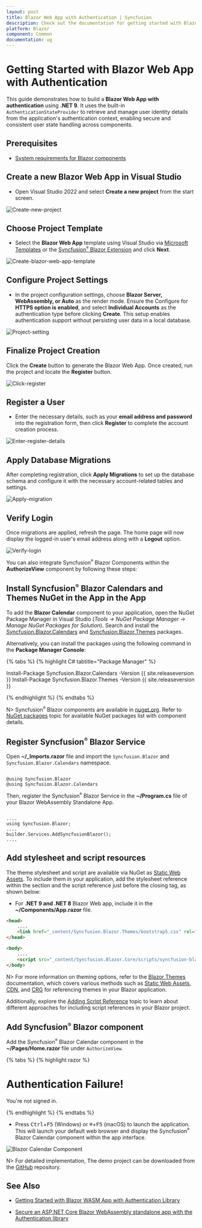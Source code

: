 ```yaml
---
layout: post
title: Blazor Web App with Authentication | Syncfusion
description: Check out the documentation for getting started with Blazor Web App and Syncfusion Blazor Components with Authentication.
platform: Blazor
component: Common
documentation: ug
---
```


# Getting Started with Blazor Web App with Authentication

This guide demonstrates how to build a **Blazor Web App with authentication** using **.NET 9**. It uses the built-in `AuthenticationStateProvider` to retrieve and manage user identity details from the application's authentication context, enabling secure and consistent user state handling across components.

## Prerequisites

* [System requirements for Blazor components](https://blazor.syncfusion.com/documentation/system-requirements)

## Create a new Blazor Web App in Visual Studio

* Open Visual Studio 2022 and select **Create a new project** from the start screen.

![Create-new-project](images/create-project.png)

## Choose Project Template

* Select the **Blazor Web App** template using Visual Studio via [Microsoft Templates](https://learn.microsoft.com/en-us/aspnet/core/blazor/tooling?view=aspnetcore-9.0&pivots=windows) or the [Syncfusion<sup style="font-size:70%">&reg;</sup> Blazor Extension](https://blazor.syncfusion.com/documentation/visual-studio-integration/template-studio) and click **Next**.

![Create-blazor-web-app-template](images/blazor-web-template.jpeg)

## Configure Project Settings

* In the project configuration settings, choose **Blazor Server, WebAssembly, or Auto** as the render mode. Ensure the Configure for **HTTPS option is enabled**, and select **Individual Accounts** as the authentication type before clicking **Create**. This setup enables authentication support without persisting user data in a local database.

![Project-setting](images/project-setting.png)

## Finalize Project Creation

Click the **Create** button to generate the Blazor Web App. Once created, run the project and locate the **Register** button.

![Click-register](images/register-button.png)

## Register a User

* Enter the necessary details, such as your **email address and password** into the registration form, then click **Register** to complete the account creation process.

![Enter-register-details](images/register-details.jpg)

## Apply Database Migrations

After completing registration, click **Apply Migrations** to set up the database schema and configure it with the necessary account-related tables and settings.

![Apply-migration](images/apply-migration.jpg)

## Verify Login

Once migrations are applied, refresh the page. The home page will now display the logged-in user's email address along with a **Logout** option.

![Verify-login](images/verify-login.png)

You can also integrate Syncfusion<sup style="font-size:70%">&reg;</sup> Blazor Components within the **AuthorizeView** component by following these steps:

## Install Syncfusion<sup style="font-size:70%">&reg;</sup> Blazor Calendars and Themes NuGet in the App in the App

To add the **Blazor Calendar** component to your application, open the NuGet Package Manager in Visual Studio (*Tools → NuGet Package Manager → Manage NuGet Packages for Solution*). Search and install the [Syncfusion.Blazor.Calendars](https://www.nuget.org/packages/Syncfusion.Blazor.Calendars/) and [Syncfusion.Blazor.Themes](https://www.nuget.org/packages/Syncfusion.Blazor.Themes/) packages.

Alternatively, you can install the packages using the following command in the **Package Manager Console**:

{% tabs %}
{% highlight C# tabtitle="Package Manager" %}

Install-Package Syncfusion.Blazor.Calendars -Version {{ site.releaseversion }}
Install-Package Syncfusion.Blazor.Themes -Version {{ site.releaseversion }}

{% endhighlight %}
{% endtabs %}

N> Syncfusion<sup style="font-size:70%">&reg;</sup> Blazor components are available in [nuget.org](https://www.nuget.org/packages?q=syncfusion.blazor). Refer to [NuGet packages](https://blazor.syncfusion.com/documentation/nuget-packages) topic for available NuGet packages list with component details.

## Register Syncfusion<sup style="font-size:70%">&reg;</sup> Blazor Service

Open **~/_Imports.razor** file and import the `Syncfusion.Blazor` and `Syncfusion.Blazor.Calendars` namespace.

```cshtml

@using Syncfusion.Blazor
@using Syncfusion.Blazor.Calendars

```

Then, register the Syncfusion<sup style="font-size:70%">&reg;</sup> Blazor Service in the **~/Program.cs** file of your Blazor WebAssembly Standalone App.

```cshtml

....
using Syncfusion.Blazor;
....
builder.Services.AddSyncfusionBlazor();
....

```

## Add stylesheet and script resources

The theme stylesheet and script are available via NuGet as [Static Web Assets](https://blazor.syncfusion.com/documentation/appearance/themes#static-web-assets). To include them in your application, add the stylesheet reference within the <head> section and the script reference just before the closing </body> tag, as shown below:

* For **.NET 9 and .NET 8** Blazor Web app, include it in the **~/Components/App.razor** file.

```html
<head>
    ....
    <link href="_content/Syncfusion.Blazor.Themes/bootstrap5.css" rel="stylesheet" />
</head>

<body>
    ....
    <script src="_content/Syncfusion.Blazor.Core/scripts/syncfusion-blazor.min.js" type="text/javascript"></script>
</body>

```
N> For more information on theming options, refer to the [Blazor Themes](https://blazor.syncfusion.com/documentation/appearance/themes) documentation, which covers various methods such as [Static Web Assets](https://blazor.syncfusion.com/documentation/appearance/themes#static-web-assets), [CDN](https://blazor.syncfusion.com/documentation/appearance/themes#cdn-reference), and [CRG](https://blazor.syncfusion.com/documentation/common/custom-resource-generator) for referencing themes in your Blazor application.

Additionally, explore the [Adding Script Reference](https://blazor.syncfusion.com/documentation/common/adding-script-references) topic to learn about different approaches for including script references in your Blazor project.

## Add Syncfusion<sup style="font-size:70%">&reg;</sup> Blazor component

Add the Syncfusion<sup style="font-size:70%">&reg;</sup> Blazor Calendar component in the **~/Pages/Home.razor** file under `AuthorizeView`.

{% tabs %}
{% highlight razor %}

<AuthorizeView>
    <Authorized>
        <SfCalendar TValue="DateTime" />
    </Authorized>
    <NotAuthorized>
        <h1>Authentication Failure!</h1>
        <p>You're not signed in.</p>
    </NotAuthorized>
</AuthorizeView>

{% endhighlight %}
{% endtabs %}

* Press <kbd>Ctrl</kbd>+<kbd>F5</kbd> (Windows) or <kbd>⌘</kbd>+<kbd>F5</kbd> (macOS) to launch the application. This will launch your default web browser and display the Syncfusion<sup style="font-size:70%">&reg;</sup> Blazor Calendar component within the app interface.


![Blazor Calendar Component](images/sync-components-auth.jpg)

N> For detailed implementation, The demo project can be downloaded from the [GitHub](https://github.com/SyncfusionExamples/blazor-authentication) repository.

## See Also

* [Getting Started with Blazor WASM App with Authentication Library](https://blazor.syncfusion.com/documentation/getting-started/blazor-webassembly-authentication)

* [Secure an ASP.NET Core Blazor WebAssembly standalone app with the Authentication library](https://learn.microsoft.com/en-us/aspnet/core/blazor/security/webassembly/standalone-with-authentication-library?view=aspnetcore-8.0&tabs=visual-studio)
